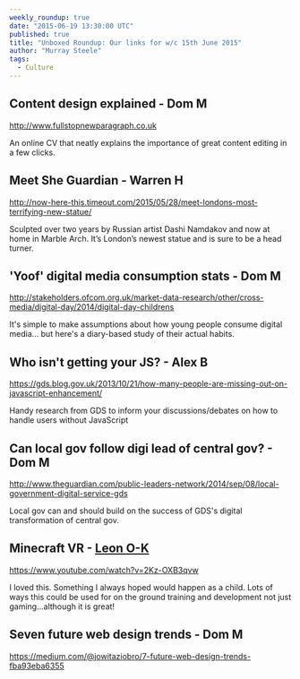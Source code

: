 ```yaml
---
weekly_roundup: true
date: "2015-06-19 13:30:00 UTC"
published: true
title: "Unboxed Roundup: Our links for w/c 15th June 2015"
author: "Murray Steele"
tags:
  - Culture
---
```


## Content design explained - Dom M

http://www.fullstopnewparagraph.co.uk

An online CV that neatly explains the importance of great content editing in a few clicks.

## Meet She Guardian - Warren H

http://now-here-this.timeout.com/2015/05/28/meet-londons-most-terrifying-new-statue/

Sculpted over two years by Russian artist Dashi Namdakov and now at home in Marble Arch. It’s London’s newest statue and is sure to be a head turner.

## 'Yoof' digital media consumption stats - Dom M

http://stakeholders.ofcom.org.uk/market-data-research/other/cross-media/digital-day/2014/digital-day-childrens

It's simple to make assumptions about how young people consume digital media... but here's a diary-based study of their actual habits.

## Who isn't getting your JS? - Alex B

https://gds.blog.gov.uk/2013/10/21/how-many-people-are-missing-out-on-javascript-enhancement/

Handy research from GDS to inform your discussions/debates on how to handle users without JavaScript

## Can local gov follow digi lead of central gov? - Dom M

http://www.theguardian.com/public-leaders-network/2014/sep/08/local-government-digital-service-gds

Local gov can and should build on the success of GDS's digital transformation of central gov.

## Minecraft VR - [Leon O-K](https://www.linkedin.com/pub/leon-odey-knight/8/963/802)

https://www.youtube.com/watch?v=2Kz-OXB3qvw

I loved this. Something I always hoped would happen as a child. Lots of ways this could be used for on the ground training and development not just gaming...although it is great!

## Seven future web design trends - Dom M

https://medium.com/@jowitaziobro/7-future-web-design-trends-fba93eba6355


